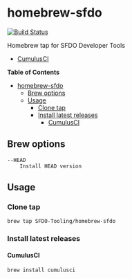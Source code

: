 # homebrew-sfdo

[![Build Status](https://travis-ci.org/SFDO-Tooling/homebrew-sfdo.svg?branch=master)](https://travis-ci.org/SFDO-Tooling/homebrew-sfdo)

Homebrew tap for SFDO Developer Tools
- [CumulusCI](https://github.com/SFDO-Tooling/CumulusCI)

<!-- markdown-toc start - Don't edit this section. Run M-x markdown-toc-refresh-toc -->
**Table of Contents**

- [homebrew-sfdo](#homebrew-sfdo)
    - [Brew options](#brew-options)
    - [Usage](#usage)
        - [Clone tap](#clone-tap)
        - [Install latest releases](#install-latest-releases)
            - [CumulusCI](#cumulusci)

<!-- markdown-toc end -->

## Brew options
```
--HEAD
	Install HEAD version
```

## Usage
### Clone tap
```shell
brew tap SFDO-Tooling/homebrew-sfdo
```
### Install latest releases

#### CumulusCI ####

```shell
brew install cumulusci
```
